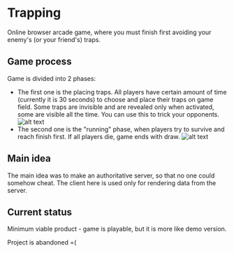 # Trapping
Online browser arcade game, where you must finish first avoiding your enemy's (or your friend's) traps.

## Game process
Game is divided into 2 phases:
  * The first one is the placing traps. All players have certain amount of time (currently it is 30 seconds) to choose and place their traps on game field. Some traps are invisible and are revealed only when activated, some are visible all the time. You can use this to trick your opponents.
  ![alt text](https://pp.userapi.com/c851032/v851032977/7e62b/bqdRjfLIOoA.jpg "Placing traps")
  * The second one is the "running" phase, when players try to survive and reach finish first. If all players die, game ends with draw.
  ![alt text](https://pp.userapi.com/c851032/v851032977/7e621/akj0v7G3fP4.jpg "Draw")

## Main idea
The main idea was to make an authoritative server, so that no one could somehow cheat. The client here is used only for rendering data from the server.

## Current status
Minimum viable product - game is playable, but it is more like demo version.

Project is abandoned =(
